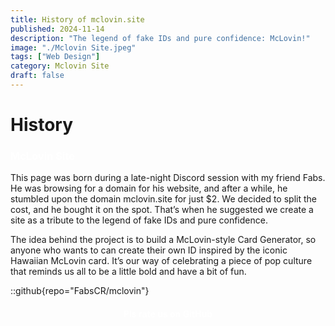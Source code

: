 ```yaml
---
title: History of mclovin.site
published: 2024-11-14
description: "The legend of fake IDs and pure confidence: McLovin!"
image: "./Mclovin Site.jpeg"
tags: ["Web Design"]
category: Mclovin Site
draft: false
---
```

# History

<h3>
<a ### href="https://mclovin.site" target="_blank" style="color: white; font-weight: bold; text-decoration: none;">
        McLovin Site
    </a>
</h3>

<p>This page was born during a late-night Discord session with my friend Fabs. He was browsing for a domain for his website, and after a while, he stumbled upon the domain mclovin.site for just $2. We decided to split the cost, and he bought it on the spot. That’s when he suggested we create a site as a tribute to the legend of fake IDs and pure confidence.</p>

<p>The idea behind the project is to build a McLovin-style Card Generator, so anyone who wants to can create their own ID inspired by the iconic Hawaiian McLovin card. It’s our way of celebrating a piece of pop culture that reminds us all to be a little bold and have a bit of fun.</p>

::github{repo="FabsCR/mclovin"}

<footer style="margin-top: 20px; text-align: center;">
    <p><a href="https://github.com/FabsCR/mclovin" target="_blank" style="color: white; text-decoration: none; font-weight: bold;">Pls rate us on GitHub</a></p>
</footer>



